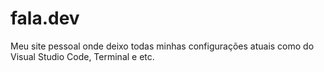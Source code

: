 # fala.dev

Meu site pessoal onde deixo todas minhas configurações atuais como do Visual Studio Code, Terminal e etc.
